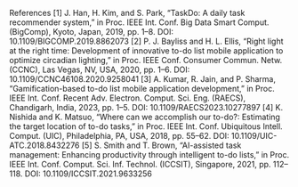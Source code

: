 References
[1] J. Han, H. Kim, and S. Park, “TaskDo: A daily task recommender system,” in Proc. IEEE Int. Conf. Big Data Smart Comput. (BigComp), Kyoto, Japan, 2019, pp. 1–8. DOI: 10.1109/BIGCOMP.2019.8862073
[2] P. J. Bayliss and H. L. Ellis, “Right light at the right time: Development of innovative to-do list mobile application to optimize circadian lighting,” in Proc. IEEE Conf. Consumer Commun. Netw. (CCNC), Las Vegas, NV, USA, 2020, pp. 1–6. DOI: 10.1109/CCNC46108.2020.9258041
[3] A. Kumar, R. Jain, and P. Sharma, “Gamification-based to-do list mobile application development,” in Proc. IEEE Int. Conf. Recent Adv. Electron. Comput. Sci. Eng. (RAECS), Chandigarh, India, 2023, pp. 1–5. DOI: 10.1109/RAECS2023.10277897
[4] K. Nishida and K. Matsuo, “Where can we accomplish our to-do?: Estimating the target location of to-do tasks,” in Proc. IEEE Int. Conf. Ubiquitous Intell. Comput. (UIC), Philadelphia, PA, USA, 2018, pp. 55–62. DOI: 10.1109/UIC-ATC.2018.8432276
[5] S. Smith and T. Brown, “AI-assisted task management: Enhancing productivity through intelligent to-do lists,” in Proc. IEEE Int. Conf. Comput. Sci. Inf. Technol. (ICCSIT), Singapore, 2021, pp. 112–118. DOI: 10.1109/ICCSIT.2021.9633256
